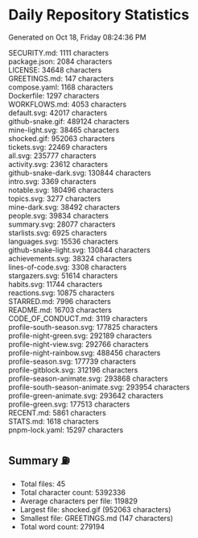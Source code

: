 # Daily Repository Statistics 
Generated on Oct 18, Friday 08:24:36 PM  

SECURITY.md: 1111 characters  
package.json: 2084 characters  
LICENSE: 34648 characters  
GREETINGS.md: 147 characters  
compose.yaml: 1168 characters  
Dockerfile: 1297 characters  
WORKFLOWS.md: 4053 characters  
default.svg: 42017 characters  
github-snake.gif: 489124 characters  
mine-light.svg: 38465 characters  
shocked.gif: 952063 characters  
tickets.svg: 22469 characters  
all.svg: 235777 characters  
activity.svg: 23612 characters  
github-snake-dark.svg: 130844 characters  
intro.svg: 3369 characters  
notable.svg: 180496 characters  
topics.svg: 3277 characters  
mine-dark.svg: 38492 characters  
people.svg: 39834 characters  
summary.svg: 28077 characters  
starlists.svg: 6925 characters  
languages.svg: 15536 characters  
github-snake-light.svg: 130844 characters  
achievements.svg: 38324 characters  
lines-of-code.svg: 3308 characters  
stargazers.svg: 51614 characters  
habits.svg: 11744 characters  
reactions.svg: 10875 characters  
STARRED.md: 7996 characters  
README.md: 16703 characters  
CODE_OF_CONDUCT.md: 3119 characters  
profile-south-season.svg: 177825 characters  
profile-night-green.svg: 292189 characters  
profile-night-view.svg: 292766 characters  
profile-night-rainbow.svg: 488456 characters  
profile-season.svg: 177739 characters  
profile-gitblock.svg: 312196 characters  
profile-season-animate.svg: 293868 characters  
profile-south-season-animate.svg: 293954 characters  
profile-green-animate.svg: 293642 characters  
profile-green.svg: 177513 characters  
RECENT.md: 5861 characters  
STATS.md: 1618 characters  
pnpm-lock.yaml: 15297 characters  

## Summary ⛽  
- Total files: 45  
- Total character count: 5392336  
- Average characters per file: 119829  
- Largest file: shocked.gif (952063 characters)  
- Smallest file: GREETINGS.md (147 characters)  
- Total word count: 279194  

